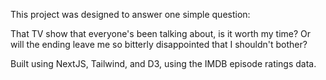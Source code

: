This project was designed to answer one simple question:

That TV show that everyone's been talking about, is it worth my time? Or will the ending leave me so bitterly disappointed that I shouldn't bother?

Built using NextJS, Tailwind, and D3, using the IMDB episode ratings data. 